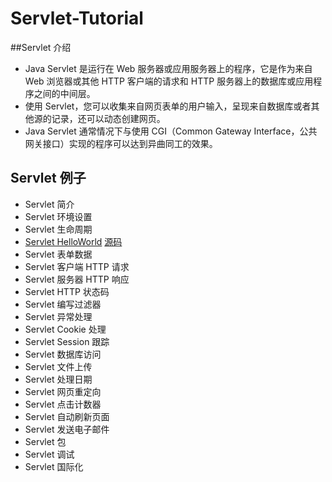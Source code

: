 # Servlet-Tutorial

##Servlet 介绍

* Java Servlet 是运行在 Web 服务器或应用服务器上的程序，它是作为来自 Web 浏览器或其他 HTTP 客户端的请求和 HTTP 服务器上的数据库或应用程序之间的中间层。
* 使用 Servlet，您可以收集来自网页表单的用户输入，呈现来自数据库或者其他源的记录，还可以动态创建网页。
* Java Servlet 通常情况下与使用 CGI（Common Gateway Interface，公共网关接口）实现的程序可以达到异曲同工的效果。


## Servlet 例子

* Servlet 简介
* Servlet 环境设置
* Servlet 生命周期
* [Servlet HelloWorld](http://www.runoob.com/servlet/servlet-first-example.html) [源码](https://github.com/souvc/Servlet-Tutorial/)
* Servlet 表单数据
* Servlet 客户端 HTTP 请求
* Servlet 服务器 HTTP 响应
* Servlet HTTP 状态码
* Servlet 编写过滤器
* Servlet 异常处理
* Servlet Cookie 处理
* Servlet Session 跟踪
* Servlet 数据库访问
* Servlet 文件上传
* Servlet 处理日期
* Servlet 网页重定向
* Servlet 点击计数器
* Servlet 自动刷新页面
* Servlet 发送电子邮件
* Servlet 包
* Servlet 调试
* Servlet 国际化





